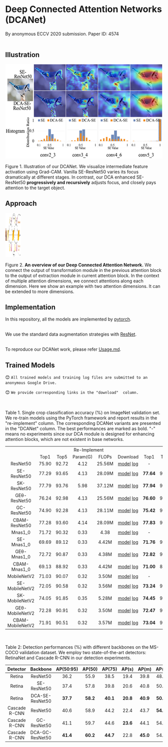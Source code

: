 # Deep Connected Attention Networks (DCANet)
By anonymous ECCV 2020 submission. Paper ID: 4574<br><br>

## Illustration
<div align="center">
  <img src="figures/demo2.png" width="650px" height="300px">
</div>

Figure 1. Illustration of our DCANet. We visualize intermediate feature activation using Grad-CAM. Vanilla SE-ResNet50 varies its focus dramatically at different stages. In contrast, our DCA enhanced SE-ResNet50 **progressively and recursively** adjusts focus, and closely pays attention to the target object.

## Approach
<div align="center" style="width: 10%">
  <img src="figures/general_structure4.png" width="700px" height="140px">
</div>

Figure 2. **An overview of our Deep Connected Attention Network.** We connect the output of transformation module in the previous attention block to the output of extraction module in current attention block. In the context of multiple attention dimensions, we connect attentions along each dimension. Here we show an example with two attention dimensions. It can be extended to more dimensions.

## Implementation
In this repository, all the models are implemented by [pytorch](https://pytorch.org/).<br><br>

We use the standard data augmentation strategies with [ResNet](https://github.com/pytorch/examples/blob/master/imagenet/main.py).<br><br>

To reproduce our DCANet work, please refer [Usage.md](Usage.md).

## Trained Models

:blush: `All trained models and training log files are submitted to an anonymous Google Drive.`

:blush: `We provide corresponding links in the "download"  column.`

<br>
<br>
Table 1. Single crop classification accuracy (%) on ImageNet validation set. We re-train  models using the PyTorch framework and report results in the "re-implement" column. The corresponding DCANet variants are presented in the "DCANet" column.  The best performances are marked as bold. "-" means no experiments since our DCA module is designed for enhancing attention blocks, which are not existent in base networks.
<table>
<tr align="center">
    <td> </td>
    <td colspan="5"> Re-Implement </td>
    <td colspan="5"> DCANet </td>  
</tr>
<tr align="center">
    <td></td>
    <td>Top1</td>  
    <td>Top5</td>
    <td>Param(G)</td>
    <td>FLOPs</td>
    <td>Download</td>
    <td>Top1</td>  
    <td>Top5</td>
    <td>Param(G)</td>
    <td>FLOPs</td>
    <td>Download</td>
</tr>
<tr align="center">
    <td>ResNet50</td>
    <td>75.90</td>  
    <td>92.72</td>
    <td>4.12</td>
    <td>25.56M</td>
    <td>
        <a href="https://drive.google.com/open?id=1DMHhk99fG8rNZjE2wPh8VWZ5qIBOaYOf">model</a> 
        <a href="https://drive.google.com/open?id=1KOM5BzyxQLZl2Aa5KIVOh6HmE7eQvsKa">log</a> 
    </td>
    <td>-</td>  
    <td>-</td>
    <td>-</td>
    <td>-</td>
    <td>-</td>
</tr>
<tr align="center">
    <td>SE-ResNet50</td>
    <td>77.29</td>  
    <td>93.65</td>
    <td>4.13</td>
    <td>28.09M</td>
    <td>
        <a href="https://drive.google.com/open?id=1lOXZv0IskrLLbm_z7JqonR6KaQ7lRpKP">model</a> 
        <a href="https://drive.google.com/open?id=1gl43ufL2Pvum-dZy8B4yAnnV3bl1BSi2">log</a> 
    </td>
  <td><b>77.64</b></td>  
    <td>93.74</td>
    <td>4.13</td>
    <td>30.90M</td>
    <td>
        <a href="https://drive.google.com/open?id=1du9DiFiinqrkbx2Nlkhtb1CkIBSTsWZT">model</a> 
        <a href="https://drive.google.com/open?id=10zWHU5kQj7F-ecAH-YrY_hNjHWJPPPDm">log</a> 
    </td>
</tr>
<tr align="center">
    <td>SK-ResNet50</td>
    <td>77.79</td>  
    <td>93.76</td>
    <td>5.98</td>
    <td>37.12M</td>
    <td>
        <a href="https://drive.google.com/open?id=1jwQ-us0G0LSesHGZwmDgjL1W5O7Ekyu6">model</a> 
        <a href="https://drive.google.com/open?id=1DGMM9c1Vfo_YniYTUeL-jfAmsQuwhJYX">log</a> 
    </td>
    <td><b>77.94</b></td>  
    <td>93.90</td>
    <td>5.98</td>
    <td>37.48M</td>
    <td>
        <a href="https://drive.google.com/open?id=1KTtC8Ht73Qp8cExV6hIP5S-3i7O2WQzf">model</a> 
        <a href="https://drive.google.com/open?id=1-hcNbNUlPOHS2vSpvlOb43WtYaIE8RTs">log</a> 
    </td>
</tr>
<tr align="center">
    <td>GEθ-ResNet50</td>
    <td>76.24</td>  
    <td>92.98</td>
    <td>4.13</td>
    <td>25.56M</td>
    <td>
        <a href="https://drive.google.com/open?id=1N-UVJhZDkoHnxzhE0p_VRsCgGDExi0iA">model</a> 
        <a href="https://drive.google.com/open?id=1KcPMHcDfcgu87TAHqy3ovNN29pIZdkPi">log</a> 
    </td>
    <td><b>76.60</b></td>  
    <td>93.26</td>
    <td>4.13</td>
    <td>28.37M</td>
    <td>
        <a href="https://drive.google.com/open?id=149oExXCLMOtWlWwn53AE69lv5WrB7DG4">model</a> 
        <a href="https://drive.google.com/open?id=1FYxCI7p3A64ZoRbEWeLAA_E6_Sq_BsRu">log</a> 
    </td>
</tr>
<tr align="center">
    <td>GC-ResNet50</td>
    <td>74.90</td>  
    <td>92.28</td>
    <td>4.13</td>
    <td>28.11M</td>
    <td>
        <a href="https://drive.google.com/open?id=1GGe9UzVFjMpoRkQVf3td5BrLeb1ZfwVM">model</a> 
        <a href="https://drive.google.com/open?id=1iE8m0MgK8Ek7ui5UxF8s0w8tZ8XG8dyN">log</a> 
    </td>
    <td><b>75.42</b></td>  
    <td>92.47</td>
    <td>4.13</td>
    <td>28.63M</td>
    <td>
        <a href="https://drive.google.com/open?id=1BOE3aMD_ump8c0GeAOv7aZgub5ce_3c7">model</a> 
        <a href="https://drive.google.com/open?id=1Ozn8AdYqvWi3teyZBU_p_FsGWjPAp8Pt">log</a> 
    </td>
</tr>
<tr align="center">
    <td>CBAM-ResNet50</td>
    <td>77.28</td>  
    <td>93.60</td>
    <td>4.14</td>
    <td>28.09M</td>
    <td>
        <a href="https://drive.google.com/open?id=1brCXiQ0LNbqVejQMrY0eVmcwZSGhYFN3">model</a> 
        <a href="https://drive.google.com/open?id=1MVBSKLSu9lyxNKrxH4WoA4fHsE86y45K">log</a> 
    </td>
    <td><b>77.83</b></td>  
    <td>93.72</td>
    <td>4.14</td>
    <td>30.90M</td>
    <td>
        <a href="https://drive.google.com/open?id=1XsqSTBRG-YcG-5_n74nDMrG0aoDpgt0D">model</a> 
        <a href="https://drive.google.com/open?id=1QVivbUHbVLqmDGj-UmNwp5M8Izl2jXrq">log</a> 
    </td>
</tr>
<tr align="center">
    <td>Mnas1_0</td>
    <td>71.72</td>  
    <td>90.32</td>
    <td>0.33</td>
    <td>4.38</td>
    <td>
        <a href="https://drive.google.com/open?id=1UKr08-7ZCH8h8Purkij9j9lqnxBAzOw6">model</a> 
        <a href="https://drive.google.com/open?id=1dIeVjvMjI7vUHaiGAy_hlwSL6Nag7DSp">log</a> 
    </td>
    <td>-</td>  
    <td>-</td>
    <td>-</td>
    <td>-</td>
    <td>-</td>
</tr>
<tr align="center">
    <td>SE-Mnas1_0</td>
    <td>69.69</td>  
    <td>89.12</td>
    <td>0.33</td>
    <td>4.42M</td>
    <td>
        <a href="https://drive.google.com/open?id=1f3xWWXSYL2IjH5Tif8H2BA3LaJ4pk1dH">model</a> 
        <a href="https://drive.google.com/open?id=1UyxmWYEnoRQc4p4djlF3MCPEVrxfEQtj">log</a> 
    </td>
  <td><b>71.76</b></td>  
    <td>90.40</td>
    <td>0.33</td>
    <td>4.48M</td>
    <td>
        <a href="https://drive.google.com/open?id=1cUeylsXhG5kjBHsypJgdsra3WZLRL1HP">model</a> 
        <a href="https://drive.google.com/open?id=1Y_qG474k-dnX0pHnwj0gsJIILRlR0uC6">log</a> 
    </td>
</tr>
<tr align="center">
    <td>GEθ-Mnas1_0</td>
    <td>72.72</td>  
    <td>90.87</td>
    <td>0.33</td>
    <td>4.38M</td>
    <td>
        <a href="https://drive.google.com/open?id=1AcEdumcdVEeyYGOwSeJuEUIC0c3m0O8H">model</a> 
        <a href="https://drive.google.com/open?id=13Y1jSy5KTF-VbAEfqsJ4BivpsLtLQ0ch">log</a> 
    </td>
    <td><b>72.82</b></td>  
    <td>91.18</td>
    <td>0.33</td>
    <td>4.48M</td>
    <td>
        <a href="https://drive.google.com/open?id=16xRtAaSVUTH7XQvRVUVe-YZsiQCsfsW3">model</a> 
        <a href="https://drive.google.com/open?id=1Xg5MudQlAWm5iRRRqQqHoQmIV6j2ZLjO">log</a> 
    </td>
</tr>
<tr align="center">
    <td>CBAM-Mnas1_0</td>
    <td>69.13</td>  
    <td>88.92</td>
    <td>0.33</td>
    <td>4.42M</td>
    <td>
        <a href="https://drive.google.com/open?id=1soKKwkg8lvlC_vQ9dZ1MRk7TxQQFdKO2">model</a> 
        <a href="https://drive.google.com/open?id=1JFSLAotSu8ZN18PCBMQKmYKmySZcE4Ci">log</a> 
    </td>
    <td><b>71.00</b></td>  
    <td>89.78</td>
    <td>0.33</td>
    <td>4.56M</td>
    <td>
        <a href="https://drive.google.com/open?id=1gmp8YsNToWG4_fEZahDtnayD7uFWnhQ-">model</a> 
        <a href="https://drive.google.com/open?id=1tLxA7GjICeWuDwNuhf4e9KtwreFJTmA7">log</a> 
    </td>
</tr>
<tr align="center">
    <td>MobileNetV2</td>
    <td>71.03</td>  
    <td>90.07</td>
    <td>0.32</td>
    <td>3.50M</td>
    <td>
        <a href="https://drive.google.com/open?id=1amJcumWN7rCXo8tmVT5Ndc3YacbVuZ8-">model</a> 
        <a href="https://drive.google.com/open?id=1rHcRDyVY-sFlSwi3_9kJvKeUsrXFrMNR">log</a> 
    </td>
    <td>-</td>  
    <td>-</td>
    <td>-</td>
    <td>-</td>
    <td>-</td>
</tr>
<tr align="center">
    <td>SE-MobileNetV2</td>
    <td>72.05</td>  
    <td>90.58</td>
    <td>0.32</td>
    <td>3.56M</td>
    <td>
        <a href="https://drive.google.com/open?id=1w5345bSQ8m_6XVg9S6sONm3jh6IDzCy9">model</a> 
        <a href="https://drive.google.com/open?id=1_phgf_OrqfB8UJqMSA1okH8QvtO1n9qS">log</a>       
    </td>
    <td><b>73.24</b></td>  
    <td>91.14</td>
    <td>0.32</td>
    <td>3.65M</td>
    <td>
        <a href="https://drive.google.com/open?id=1FfCigzz9D3tS5W5fTKvV0ibwGKzWj37r">model</a> 
        <a href="https://drive.google.com/open?id=1wrkeY9m8rHEs_GAXmb7GlpTmMBFwRkLc">log</a> 
    </td>
</tr>
<tr align="center">
    <td>SK-MobileNetV2</td>
    <td>74.05</td>  
    <td>91.85</td>
    <td>0.35</td>
    <td>5.28M</td>
    <td>
        <a href="https://drive.google.com/open?id=1S5EZ8WvGipOz8ARIeVbNAdEBl-MjZICB">model</a> 
        <a href="https://drive.google.com/open?id=1-3A9l1T7lZ-PQhrZG58DOA-xA4Tla-kg">log</a> 
    </td>
    <td><b>74.45</b></td>  
    <td>91.85</td>
    <td>0.36</td>
    <td>5.91M</td>
    <td>
        <a href="https://drive.google.com/open?id=1F9uL7iSjRikXuNRjwfxZPBpZ9tgUxFy0">model</a> 
        <a href="https://drive.google.com/open?id=1_bESxWT6XZCGmFbVZwks1nT4Wuehjq2a">log</a> 
    </td>
</tr>
<tr align="center">
    <td>GEθ-MobileNetV2</td>
    <td>72.28</td>  
    <td>90.91</td>
    <td>0.32</td>
    <td>3.50M</td>
    <td>
        <a href="https://drive.google.com/open?id=1ftjknhcucW1tmbUuW-u0NewxVwsWuopD">model</a> 
        <a href="https://drive.google.com/open?id=1f-o23z434xWkZOgkCIo_HQYSiqHq4od3">log</a> 
    </td>
    <td><b>72.47</b></td>  
    <td>90.68</td>
    <td>0.32</td>
    <td>3.59M</td>
    <td>
        <a href="https://drive.google.com/open?id=1BfA6YjGUEGz7Gv5hVVgYQksFQf0xZdQh">model</a> 
        <a href="https://drive.google.com/open?id=1Ih8q0te7XeBLm-JAcmOmNHwVmf98Xuy0">log</a> 
    </td>
</tr>
<tr align="center">
    <td>CBAM-MobileNetV2</td>
    <td>71.91</td>  
    <td>90.51</td>
    <td>0.32</td>
    <td>3.57M</td>
    <td>
        <a href="https://drive.google.com/open?id=1DtOCk4GMJ4TuFgSO2D_u5a25u2OSQGU6">model</a> 
        <a href="https://drive.google.com/open?id=1RGkqogGgMrgP7EeW2gFYQRqUZyDoGu4d">log</a> 
    </td>
    <td><b>73.04</b></td>  
    <td>91.18</td>
    <td>0.34</td>
    <td>3.65M</td>
    <td>
        <a href="https://drive.google.com/open?id=1KNajLHuOezvMZBPCU5xZzAY5rafh7SwG">model</a> 
        <a href="https://drive.google.com/open?id=15W66XRigFgfT0w0tH1aEOn7q37PnzZIu">log</a> 
    </td>
</tr>
</table>

<br>
<br>
Table 2: Detection performances (%) with different backbones on the MS-COCO validation dataset. We employ two state-of-the-art detectors: RetinaNet and Cascade R-CNN  in our detection experiments.

| Detector | Backbone | AP(50:95) | AP(50) | AP(75) | AP(s)|AP(m)|AP(l)|Download
|:-:|:-:|:-:|:-:|:-:|:-:|:-:|:-:|:-:|
|Retina|ResNet50|36.2|55.9|38.5|19.4|39.8|48.3|[model](https://drive.google.com/open?id=1imZvUrwg6Vy6TFRLAsL62FsF-DyizZXR) [log](https://drive.google.com/open?id=14rRmHai_9ghL5oC-1DTTiLrt4w_HY0Yl)
|Retina|SE-ResNet50|37.4|57.8|39.8|20.6|40.8|50.3|[model](https://drive.google.com/open?id=1ivzPfC_JhpO7DPs6vzlHGxkZBf2sC60p) [log](https://drive.google.com/open?id=1mKctgPjf9QbEXTeSm_-J_kqeiVNGuMT7)
|Retina|DCA-SE-ResNet50|**37.7**|**58.2**|**40.1**|**20.8**|**40.9**|**50.4**|[model](https://drive.google.com/open?id=18RMzZOCWlALy1_H_Fzgwt9mAxWSU7TYj) [log](https://drive.google.com/open?id=14Sd5OQ4P8okI-Z63avm09HaA4NNQfTxs)
Cascade R-CNN|ResNet50|40.6|58.9|44.2|22.4|43.7|**54.7**|[model](https://drive.google.com/open?id=1jGUT2KsFggLSJMkH0cgJUJV_p_cSM-7f) [log](https://drive.google.com/open?id=13g-4XlMlySVUJyrvWeU5FVCA--cojaCk)
Cascade R-CNN|GC-ResNet50|41.1|59.7|44.6|**23.6**|44.1|54.3|[model](https://drive.google.com/open?id=19cv3TReITDMJuvmAleGzzt3H39iq3pYl) [log](https://drive.google.com/open?id=1uCcKukd4HKtxIc1uUfKydd-_NIPnj9_i)
Cascade R-CNN|DCA-GC-ResNet50|**41.4**|**60.2**|**44.7**|22.8|**45.0**|54.2|[model](https://drive.google.com/open?id=1JRmfIg-8Ia0GdMripIHZUVwwPM1hDu6F) [log](https://drive.google.com/open?id=1bbM9Fq2MhrmClcZ-EncniI4nqcGuLEPF)
